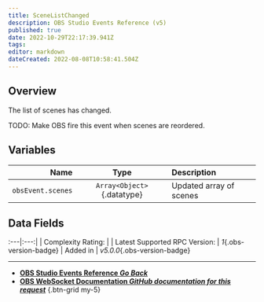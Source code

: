 ```yaml
---
title: SceneListChanged
description: OBS Studio Events Reference (v5)
published: true
date: 2022-10-29T22:17:39.941Z
tags: 
editor: markdown
dateCreated: 2022-08-08T10:58:41.504Z
---
```


## Overview
The list of scenes has changed.

TODO: Make OBS fire this event when scenes are reordered.

## Variables
Name | Type | Description | 
----:|:----:|:------------|
`obsEvent.scenes` | `Array<Object>`{.datatype} | Updated array of scenes

## Data Fields
:---|:---:|
| Complexity Rating: | <span class="stars stars--2"></span>
| Latest Supported RPC Version: | *1*{.obs-version-badge}
| Added in | *v5.0.0*{.obs-version-badge}

---

- [<i class="mdi mdi-chevron-left"></i>**OBS Studio Events Reference *Go Back***](/Broadcasters/OBS/Events)
- [<i class="mdi mdi-github"></i> **OBS WebSocket Documentation *GitHub documentation for this request***](https://github.com/obsproject/obs-websocket/blob/master/docs/generated/protocol.md#scenelistchanged)
{.btn-grid my-5}